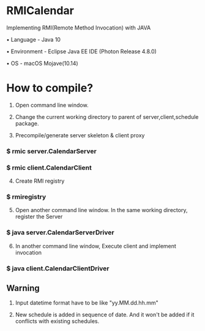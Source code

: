 # RMICalendar
Implementing RMI(Remote Method Invocation) with JAVA


•	Language   	- Java 10

•	Environment	- Eclipse Java EE IDE (Photon Release 4.8.0)

•	OS		      - macOS Mojave(10.14)


# How to compile?

1) Open command line window. 

2) Change the current working directory to parent of server,client,schedule package.

3) Precompile/generate server skeleton & client proxy
  ### $ rmic server.CalendarServer
  ### $ rmic client.CalendarClient

4) Create RMI registry
  ### $ rmiregistry 
  
5) Open another command line window. In the same working directory, register the Server
  ### $ java server.CalendarServerDriver

6) In another command line window, Execute client and implement invocation
  ### $ java client.CalendarClientDriver


## Warning

1) Input datetime format have to be like "yy.MM.dd.hh.mm"

2) New schedule is added in sequence of date. And it won't be added if it conflicts with existing schedules.
